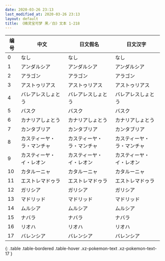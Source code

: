 ```yaml
---
date: 2020-03-26 23:13
last_modified_at: 2020-03-26 23:13
layout: default
title: 《精灵宝可梦 黑／白》文本 1-218
---
```

| 编号 | 中文 | 日文假名 | 日文汉字 |
| ---- | ---- | ---- | --- |
| 0 | なし | なし | なし |
| 1 | アンダルシア | アンダルシア | アンダルシア |
| 2 | アラゴン | アラゴン | アラゴン |
| 3 | アストゥリアス | アストゥリアス | アストゥリアス |
| 4 | バレアレスしょとう | バレアレスしょとう | バレアレスしょとう |
| 5 | バスク | バスク | バスク |
| 6 | カナリアしょとう | カナリアしょとう | カナリアしょとう |
| 7 | カンタブリア | カンタブリア | カンタブリア |
| 8 | カスティーヤ・ラ・マンチャ | カスティーヤ・ラ・マンチャ | カスティーヤ・ラ・マンチャ |
| 9 | カスティーヤ・イ・レオン | カスティーヤ・イ・レオン | カスティーヤ・イ・レオン |
| 10 | カタルーニャ | カタルーニャ | カタルーニャ |
| 11 | エストレマドゥラ | エストレマドゥラ | エストレマドゥラ |
| 12 | ガリシア | ガリシア | ガリシア |
| 13 | マドリッド | マドリッド | マドリッド |
| 14 | ムルシア | ムルシア | ムルシア |
| 15 | ナバラ | ナバラ | ナバラ |
| 16 | リオハ | リオハ | リオハ |
| 17 | バレンシア | バレンシア | バレンシア |
{: .table .table-bordered .table-hover .xz-pokemon-text .xz-pokemon-text-17 }
